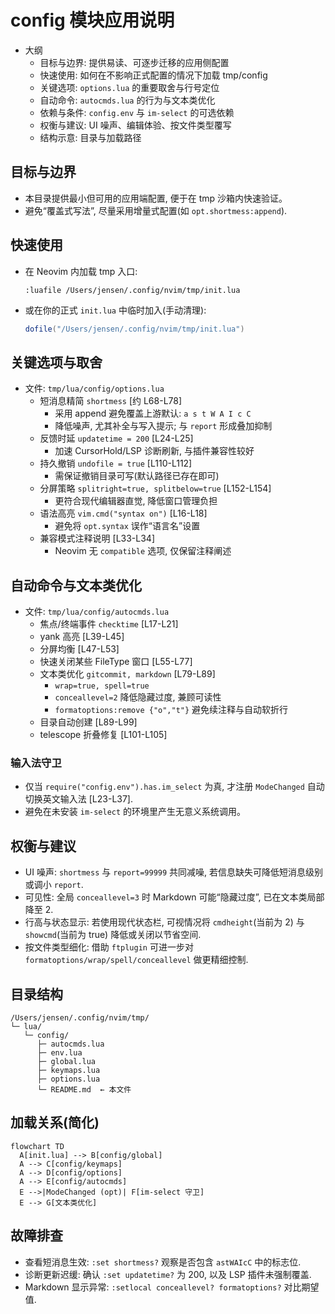 # config 模块应用说明

- 大纲
    - 目标与边界: 提供易读、可逐步迁移的应用侧配置
    - 快速使用: 如何在不影响正式配置的情况下加载 tmp/config
    - 关键选项: `options.lua` 的重要取舍与行号定位
    - 自动命令: `autocmds.lua` 的行为与文本类优化
    - 依赖与条件: `config.env` 与 `im-select` 的可选依赖
    - 权衡与建议: UI 噪声、编辑体验、按文件类型覆写
    - 结构示意: 目录与加载路径

## 目标与边界

- 本目录提供最小但可用的应用端配置, 便于在 tmp 沙箱内快速验证。
- 避免“覆盖式写法”, 尽量采用增量式配置(如 `opt.shortmess:append`).

## 快速使用

- 在 Neovim 内加载 tmp 入口:

  ```vim
  :luafile /Users/jensen/.config/nvim/tmp/init.lua
  ```

- 或在你的正式 `init.lua` 中临时加入(手动清理):

  ```lua
  dofile("/Users/jensen/.config/nvim/tmp/init.lua")
  ```

## 关键选项与取舍

- 文件: `tmp/lua/config/options.lua`
    - 短消息精简 `shortmess` [约 L68-L78]
        - 采用 append 避免覆盖上游默认: `a s t W A I c C`
        - 降低噪声, 尤其补全与写入提示; 与 `report` 形成叠加抑制
    - 反馈时延 `updatetime = 200` [L24-L25]
        - 加速 CursorHold/LSP 诊断刷新, 与插件兼容性较好
    - 持久撤销 `undofile = true` [L110-L112]
        - 需保证撤销目录可写(默认路径已存在即可)
    - 分屏策略 `splitright=true, splitbelow=true` [L152-L154]
        - 更符合现代编辑器直觉, 降低窗口管理负担
    - 语法高亮 `vim.cmd("syntax on")` [L16-L18]
        - 避免将 `opt.syntax` 误作“语言名”设置
    - 兼容模式注释说明 [L33-L34]
        - Neovim 无 `compatible` 选项, 仅保留注释阐述

## 自动命令与文本类优化

- 文件: `tmp/lua/config/autocmds.lua`
    - 焦点/终端事件 `checktime` [L17-L21]
    - yank 高亮 [L39-L45]
    - 分屏均衡 [L47-L53]
    - 快速关闭某些 FileType 窗口 [L55-L77]
    - 文本类优化 `gitcommit, markdown` [L79-L89]
        - `wrap=true, spell=true`
        - `conceallevel=2` 降低隐藏过度, 兼顾可读性
        - `formatoptions:remove {"o","t"}` 避免续注释与自动软折行
    - 目录自动创建 [L89-L99]
    - telescope 折叠修复 [L101-L105]

### 输入法守卫

- 仅当 `require("config.env").has.im_select` 为真, 才注册 `ModeChanged` 自动切换英文输入法 [L23-L37].
- 避免在未安装 `im-select` 的环境里产生无意义系统调用。

## 权衡与建议

- UI 噪声: `shortmess` 与 `report=99999` 共同减噪, 若信息缺失可降低短消息级别或调小 `report`.
- 可见性: 全局 `conceallevel=3` 时 Markdown 可能“隐藏过度”, 已在文本类局部降至 2.
- 行高与状态显示: 若使用现代状态栏, 可视情况将 `cmdheight`(当前为 2) 与 `showcmd`(当前为 true) 降低或关闭以节省空间.
- 按文件类型细化: 借助 `ftplugin` 可进一步对 `formatoptions/wrap/spell/conceallevel` 做更精细控制.

## 目录结构

```text
/Users/jensen/.config/nvim/tmp/
└─ lua/
   └─ config/
      ├─ autocmds.lua
      ├─ env.lua
      ├─ global.lua
      ├─ keymaps.lua
      ├─ options.lua
      └─ README.md  ← 本文件
```

## 加载关系(简化)

```mermaid
flowchart TD
  A[init.lua] --> B[config/global]
  A --> C[config/keymaps]
  A --> D[config/options]
  A --> E[config/autocmds]
  E -->|ModeChanged (opt)| F[im-select 守卫]
  E --> G[文本类优化]
```

## 故障排查

- 查看短消息生效: `:set shortmess?` 观察是否包含 `astWAIcC` 中的标志位.
- 诊断更新迟缓: 确认 `:set updatetime?` 为 200, 以及 LSP 插件未强制覆盖.
- Markdown 显示异常: `:setlocal conceallevel? formatoptions?` 对比期望值.
